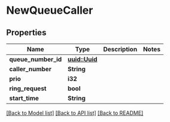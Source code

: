 # NewQueueCaller

## Properties

Name | Type | Description | Notes
------------ | ------------- | ------------- | -------------
**queue_number_id** | [**uuid::Uuid**](uuid::Uuid.md) |  | 
**caller_number** | **String** |  | 
**prio** | **i32** |  | 
**ring_request** | **bool** |  | 
**start_time** | **String** |  | 

[[Back to Model list]](../README.md#documentation-for-models) [[Back to API list]](../README.md#documentation-for-api-endpoints) [[Back to README]](../README.md)


